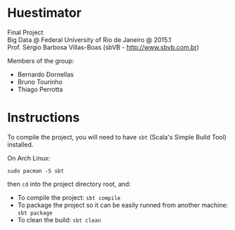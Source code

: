 Huestimator
===========

Final Project  
Big Data @ Federal University of Rio de Janeiro @ 2015.1  
Prof. Sérgio Barbosa Villas-Boas (sbVB - http://www.sbvb.com.br)  

Members of the group:

- Bernardo Dornellas
- Bruno Tourinho
- Thiago Perrotta

Instructions
============

To compile the project, you will need to have `sbt` (Scala's Simple Build Tool) installed.

On Arch Linux:

    sudo pacman -S sbt

then `cd` into the project directory root, and:

- To compile the project: `sbt compile`
- To package the project so it can be easily runned from another machine: `sbt package`
- To clean the build: `sbt clean`

